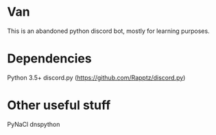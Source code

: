 # Van
This is an abandoned python discord bot, mostly for learning purposes.

# Dependencies
Python 3.5+
discord.py (https://github.com/Rapptz/discord.py)

# Other useful stuff
PyNaCl
dnspython
